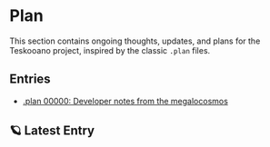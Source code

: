 # Plan

This section contains ongoing thoughts, updates, and plans for the Teskooano project, inspired by the classic `.plan` files.

## Entries

- [.plan 00000: Developer notes from the megalocosmos](./00000.md)

## 🪐 Latest Entry

<!--@include: ./00000.md-->

